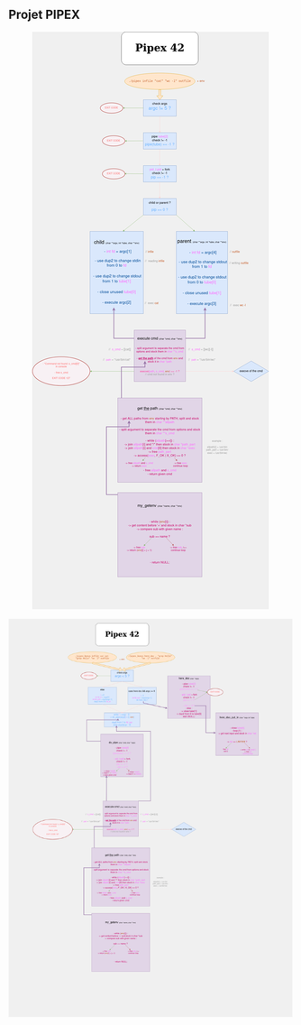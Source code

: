 ## Projet PIPEX

<p align="center">
  <img src="./ressources/mandatory.png" alt="mandatory"/>
</p>

<p align="center">
  <img src="./ressources/bonus.png" alt="bonus"/>
</p>
